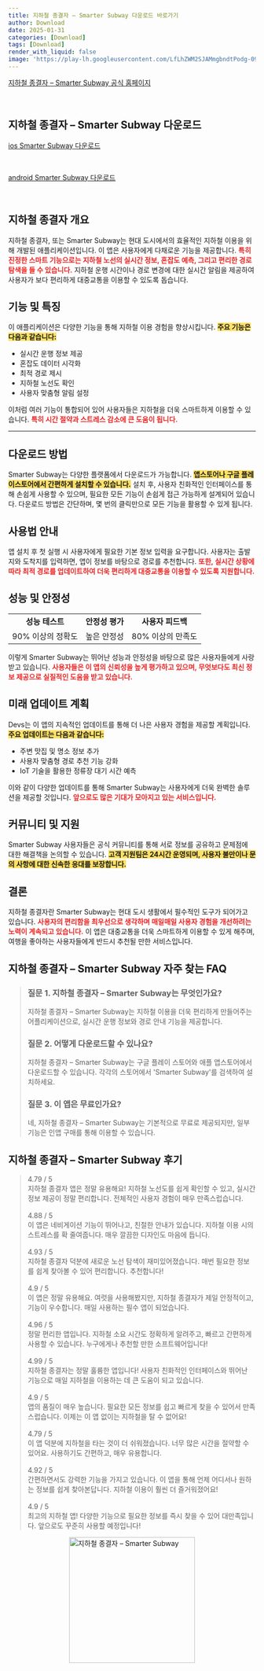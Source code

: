```yaml
---
title: 지하철 종결자 – Smarter Subway 다운로드 바로가기
author: Download
date: 2025-01-31
categories: [Download]
tags: [Download]
render_with_liquid: false
image: 'https://play-lh.googleusercontent.com/LfLhZWM2SJAMmgbndtPodg-09CvX_L58AjnrFX0ZDpE7zPNxjS8A0hhJ6XwL_vo4cg=s256-rw'
---
```

<p><a class='click-button' title='지하철 종결자 – Smarter Subway' href='https://apps.microsoft.com/detail/9nblgggz602n?hl=ko-KR&gl=KR' rel='nofollow'>지하철 종결자 – Smarter Subway 공식 홈페이지</a></p><br>
<h2 id='지하철 종결자 – Smarter Subway_다운로드'>지하철 종결자 – Smarter Subway 다운로드</h2>
<p><a class="click-button ios" title="Smarter Subway 다운로드" href="https://apps.apple.com/kr/app/%EC%A7%80%ED%95%98%EC%B2%A0-%EC%A2%85%EA%B2%B0%EC%9E%90-smarter-subway/id580488128" rel="nofollow">ios Smarter Subway 다운로드</a></p><br>
<p><a class="click-button android" title="Smarter Subway 다운로드" href="https://play.google.comhttps://play.google.com/store/apps/details?id=teamDoppelGanger.SmarterSubway" rel="nofollow">android Smarter Subway 다운로드</a></p><br>


<h2 id='지하철 종결자 개요'>지하철 종결자 개요</h2>

<p>지하철 종결자, 또는 Smarter Subway는 현대 도시에서의 효율적인 지하철 이용을 위해 개발된 애플리케이션입니다. 이 앱은 사용자에게 다채로운 기능을 제공합니다. <b><span style="color: #ee2323;">특히 진정한 스마트 기능으로는 지하철 노선의 실시간 정보, 혼잡도 예측, 그리고 편리한 경로 탐색을 들 수 있습니다.</span></b> 지하철 운행 시간이나 경로 변경에 대한 실시간 알림을 제공하여 사용자가 보다 편리하게 대중교통을 이용할 수 있도록 돕습니다.</p>

<h2 id='기능 및 특징'>기능 및 특징</h2>

<p>이 애플리케이션은 다양한 기능을 통해 지하철 이용 경험을 향상시킵니다. <b><span style="background-color: #ffe066;">주요 기능은 다음과 같습니다:</span></b></p>

<ul>
    <li>실시간 운행 정보 제공</li>
    <li>혼잡도 데이터 시각화</li>
    <li>최적 경로 제시</li>
    <li>지하철 노선도 확인</li>
    <li>사용자 맞춤형 알림 설정</li>
</ul>

<p>이처럼 여러 기능이 통합되어 있어 사용자들은 지하철을 더욱 스마트하게 이용할 수 있습니다. <b><span style="color: #ee2323;">특히 시간 절약과 스트레스 감소에 큰 도움이 됩니다.</span></b></p>

<hr />

<h2 id='다운로드 방법'>다운로드 방법</h2>

<p>Smarter Subway는 다양한 플랫폼에서 다운로드가 가능합니다. <b><span style="background-color: #ffe066;">앱스토어나 구글 플레이스토어에서 간편하게 설치할 수 있습니다.</span></b> 설치 후, 사용자 친화적인 인터페이스를 통해 손쉽게 사용할 수 있으며, 필요한 모든 기능이 손쉽게 접근 가능하게 설계되어 있습니다. 다운로드 방법은 간단하며, 몇 번의 클릭만으로 모든 기능을 활용할 수 있게 됩니다.</p>

<h2 id='사용법 안내'>사용법 안내</h2>

<p>앱 설치 후 첫 실행 시 사용자에게 필요한 기본 정보 입력을 요구합니다. 사용자는 출발지와 도착지를 입력하면, 앱이 정보를 바탕으로 경로를 추천합니다. <b><span style="color: #ee2323;">또한, 실시간 상황에 따라 최적 경로를 업데이트하여 더욱 편리하게 대중교통을 이용할 수 있도록 지원합니다.</span></b></p>

<h2 id='성능 및 안정성'>성능 및 안정성</h2>

<table>
    <tr>
        <td style="text-align: center; height: 17px;"><b>성능 테스트</b></td>
        <td style="text-align: center; height: 17px;"><b>안정성 평가</b></td>
        <td style="text-align: center; height: 17px;"><b>사용자 피드백</b></td>
    </tr>
    <tr>
        <td style="text-align: center; height: 17px;">90% 이상의 정확도</td>
        <td style="text-align: center; height: 17px;">높은 안정성</td>
        <td style="text-align: center; height: 17px;">80% 이상의 만족도</td>
    </tr>
</table>

<p>이렇게 Smarter Subway는 뛰어난 성능과 안정성을 바탕으로 많은 사용자들에게 사랑받고 있습니다. <b><span style="color: #ee2323;">사용자들은 이 앱의 신뢰성을 높게 평가하고 있으며, 무엇보다도 최신 정보 제공으로 실질적인 도움을 받고 있습니다.</span></b></p>

<h2 id='미래 업데이트 계획'>미래 업데이트 계획</h2>

<p>Devs는 이 앱의 지속적인 업데이트를 통해 더 나은 사용자 경험을 제공할 계획입니다. <b><span style="background-color: #ffe066;">주요 업데이트는 다음과 같습니다:</span></b></p>

<ul>
    <li>주변 맛집 및 명소 정보 추가</li>
    <li>사용자 맞춤형 경로 추천 기능 강화</li>
    <li>IoT 기술을 활용한 정류장 대기 시간 예측</li>
</ul>

<p>이와 같이 다양한 업데이트를 통해 Smarter Subway는 사용자에게 더욱 완벽한 솔루션을 제공할 것입니다. <b><span style="color: #ee2323;">앞으로도 많은 기대가 모아지고 있는 서비스입니다.</span></b></p>

<h2 id='커뮤니티 및 지원'>커뮤니티 및 지원</h2>

<p>Smarter Subway 사용자들은 공식 커뮤니티를 통해 서로 정보를 공유하고 문제점에 대한 해결책을 논의할 수 있습니다. <b><span style="background-color: #ffe066;">고객 지원팀은 24시간 운영되며, 사용자 불만이나 문의 사항에 대한 신속한 응대를 보장합니다.</span></b></p>

<h2 id='결론'>결론</h2>

<p>지하철 종결자란 Smarter Subway는 현대 도시 생활에서 필수적인 도구가 되어가고 있습니다. <b><span style="color: #ee2323;">사용자의 편리함을 최우선으로 생각하며 매일매일 사용자 경험을 개선하려는 노력이 계속되고 있습니다.</span></b> 이 앱은 대중교통을 더욱 스마트하게 이용할 수 있게 해주며, 여행을 좋아하는 사용자들에게 반드시 추천될 만한 서비스입니다.</p>


<h2 id='지하철 종결자 – Smarter Subway_자주_찾는_FAQ'>지하철 종결자 – Smarter Subway 자주 찾는 FAQ</h2>
<div itemscope="" itemtype="https://schema.org/FAQPage"> <blockquote> <div itemscope="" itemprop="mainEntity" itemtype="https://schema.org/Question"> <h3 itemprop="name">질문 1. 지하철 종결자 – Smarter Subway는 무엇인가요?</h3> <div itemscope="" itemprop="acceptedAnswer" itemtype="https://schema.org/Answer"> <span itemprop="text"> <p>지하철 종결자 – Smarter Subway는 지하철 이용을 더욱 편리하게 만들어주는 어플리케이션으로, 실시간 운행 정보와 경로 안내 기능을 제공합니다.</p> </span> </div> </div> <div itemscope="" itemprop="mainEntity" itemtype="https://schema.org/Question"> <h3 itemprop="name">질문 2. 어떻게 다운로드할 수 있나요?</h3> <div itemscope="" itemprop="acceptedAnswer" itemtype="https://schema.org/Answer"> <span itemprop="text"> <p>지하철 종결자 – Smarter Subway는 구글 플레이 스토어와 애플 앱스토어에서 다운로드할 수 있습니다. 각각의 스토어에서 'Smarter Subway'를 검색하여 설치하세요.</p> </span> </div> </div> <div itemscope="" itemprop="mainEntity" itemtype="https://schema.org/Question"> <h3 itemprop="name">질문 3. 이 앱은 무료인가요?</h3> <div itemscope="" itemprop="acceptedAnswer" itemtype="https://schema.org/Answer"> <span itemprop="text"> <p>네, 지하철 종결자 – Smarter Subway는 기본적으로 무료로 제공되지만, 일부 기능은 인앱 구매를 통해 이용할 수 있습니다.</p> </span> </div> </div> </blockquote> </div>
<h2 id='지하철 종결자 – Smarter Subway_후기'>지하철 종결자 – Smarter Subway 후기</h2>
<div itemscope itemtype="https://schema.org/Product">
  <blockquote>
  <div itemprop="review" itemscope itemtype="https://schema.org/Review">
      <div itemprop="reviewRating" itemscope itemtype="https://schema.org/Rating"> <span itemprop="ratingValue">4.79</span> / <span itemprop="bestRating">5</span> </div>
      <span itemprop="reviewBody">지하철 종결자 앱은 정말 유용해요! 지하철 노선도를 쉽게 확인할 수 있고, 실시간 정보 제공이 정말 편리합니다. 전체적인 사용자 경험이 매우 만족스럽습니다.</span>
  </div>
  <br>
  <div itemprop="review" itemscope itemtype="https://schema.org/Review">
      <div itemprop="reviewRating" itemscope itemtype="https://schema.org/Rating"> <span itemprop="ratingValue">4.88</span> / <span itemprop="bestRating">5</span> </div>
      <span itemprop="reviewBody">이 앱은 네비게이션 기능이 뛰어나고, 친절한 안내가 있습니다. 지하철 이용 시의 스트레스를 확 줄여줍니다. 매우 깔끔한 디자인도 마음에 듭니다.</span>
  </div>
  <br>
  <div itemprop="review" itemscope itemtype="https://schema.org/Review">
      <div itemprop="reviewRating" itemscope itemtype="https://schema.org/Rating"> <span itemprop="ratingValue">4.93</span> / <span itemprop="bestRating">5</span> </div>
      <span itemprop="reviewBody">지하철 종결자 덕분에 새로운 노선 탐색이 재미있어졌습니다. 매번 필요한 정보를 쉽게 찾아볼 수 있어 편리합니다. 추천합니다!</span>
  </div>
  <br>
  <div itemprop="review" itemscope itemtype="https://schema.org/Review">
      <div itemprop="reviewRating" itemscope itemtype="https://schema.org/Rating"> <span itemprop="ratingValue">4.9</span> / <span itemprop="bestRating">5</span> </div>
      <span itemprop="reviewBody">이 앱은 정말 유용해요. 여럿을 사용해봤지만, 지하철 종결자가 제일 안정적이고, 기능이 우수합니다. 매일 사용하는 필수 앱이 되었습니다.</span>
  </div>
  <br>
  <div itemprop="review" itemscope itemtype="https://schema.org/Review">
      <div itemprop="reviewRating" itemscope itemtype="https://schema.org/Rating"> <span itemprop="ratingValue">4.96</span> / <span itemprop="bestRating">5</span> </div>
      <span itemprop="reviewBody">정말 편리한 앱입니다. 지하철 소요 시간도 정확하게 알려주고, 빠르고 간편하게 사용할 수 있습니다. 누구에게나 추천할 만한 소프트웨어입니다!</span>
  </div>
  <br>
  <div itemprop="review" itemscope itemtype="https://schema.org/Review">
      <div itemprop="reviewRating" itemscope itemtype="https://schema.org/Rating"> <span itemprop="ratingValue">4.99</span> / <span itemprop="bestRating">5</span> </div>
      <span itemprop="reviewBody">지하철 종결자는 정말 훌륭한 앱입니다! 사용자 친화적인 인터페이스와 뛰어난 기능으로 매일 지하철을 이용하는 데 큰 도움이 되고 있습니다.</span>
  </div>
  <br>
  <div itemprop="review" itemscope itemtype="https://schema.org/Review">
      <div itemprop="reviewRating" itemscope itemtype="https://schema.org/Rating"> <span itemprop="ratingValue">4.9</span> / <span itemprop="bestRating">5</span> </div>
      <span itemprop="reviewBody">앱의 품질이 매우 높습니다. 필요한 모든 정보를 쉽고 빠르게 찾을 수 있어서 만족스럽습니다. 이제는 이 앱 없이는 지하철을 탈 수 없어요!</span>
  </div>
  <br>
  <div itemprop="review" itemscope itemtype="https://schema.org/Review">
      <div itemprop="reviewRating" itemscope itemtype="https://schema.org/Rating"> <span itemprop="ratingValue">4.79</span> / <span itemprop="bestRating">5</span> </div>
      <span itemprop="reviewBody">이 앱 덕분에 지하철을 타는 것이 더 쉬워졌습니다. 너무 많은 시간을 절약할 수 있어요. 사용하기도 간편하고, 매우 유용합니다.</span>
  </div>
  <br>
  <div itemprop="review" itemscope itemtype="https://schema.org/Review">
      <div itemprop="reviewRating" itemscope itemtype="https://schema.org/Rating"> <span itemprop="ratingValue">4.92</span> / <span itemprop="bestRating">5</span> </div>
      <span itemprop="reviewBody">간편하면서도 강력한 기능을 가지고 있습니다. 이 앱을 통해 언제 어디서나 원하는 정보를 쉽게 찾아본답니다. 지하철 이용이 훨씬 더 즐거워졌어요!</span>
  </div>
  <br>
  <div itemprop="review" itemscope itemtype="https://schema.org/Review">
      <div itemprop="reviewRating" itemscope itemtype="https://schema.org/Rating"> <span itemprop="ratingValue">4.9</span> / <span itemprop="bestRating">5</span> </div>
      <span itemprop="reviewBody">최고의 지하철 앱! 다양한 기능으로 필요한 정보를 즉시 찾을 수 있어 대만족입니다. 앞으로도 꾸준히 사용할 예정입니다!</span>
  </div>
  </blockquote>
</div>
<figure class="image" style="display: flex; justify-content: center; align-items: center; margin: 0;"><img src="https://play-lh.googleusercontent.com/LfLhZWM2SJAMmgbndtPodg-09CvX_L58AjnrFX0ZDpE7zPNxjS8A0hhJ6XwL_vo4cg=s256-rw" alt="지하철 종결자 – Smarter Subway" width="256" height="256" style="max-width: 100%; height: auto;"></figure>